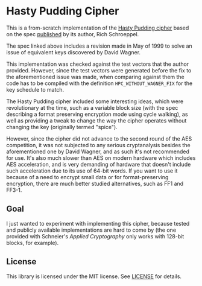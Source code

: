 # Hasty Pudding Cipher

This is a from-scratch implementation of the [Hasty Pudding cipher](https://en.wikipedia.org/wiki/Hasty_Pudding_cipher)
based on the spec [published](http://richard.schroeppel.name:8015/hpc/hpc-spec) by its author,
Rich Schroeppel.

The spec linked above includes a revision made in May of 1999 to solve an issue of equivalent
keys discovered by David Wagner.

This implementation was checked against the test vectors that the author provided. However,
since the test vectors were generated before the fix to the aforementioned issue was made,
when comparing against them the code has to be compiled with the definition `HPC_WITHOUT_WAGNER_FIX`
for the key schedule to match.

The Hasty Pudding cipher included some interesting ideas, which were revolutionary at the
time, such as a variable block size (with the spec describing a format preserving encryption
mode using cycle walking), as well as providing a tweak to change the way the cipher operates
without changing the key (originally termed "spice").

However, since the cipher did not advance to the second round of the AES competition, it was
not subjected to any serious cryptanalysis besides the aforementioned one by David Wagner,
and as such it's not recommended for use. It's also much slower than AES on modern hardware
which includes AES acceleration, and is very demanding of hardware that doesn't include such
acceleration due to its use of 64-bit words. If you want to use it because of a need to encrypt
small data or for format-preserving encryption, there are much better studied alternatives,
such as FF1 and FF3-1.

## Goal

I just wanted to experiment with implementing this cipher, because tested and publicly available
implementations are hard to come by (the one provided with Schneier's *Applied Cryptography*
only works with 128-bit blocks, for example).

## License

This library is licensed under the MIT license. See [LICENSE](LICENSE) for details.
